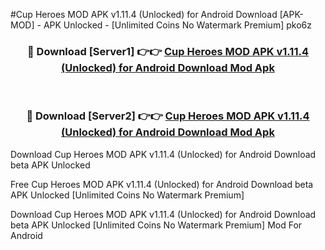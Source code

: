 #Cup Heroes MOD APK v1.11.4 (Unlocked) for Android Download [APK-MOD] - APK Unlocked - [Unlimited Coins No Watermark Premium] pko6z



<div align="center">

<h3>🔴 Download [Server1] 👉👉 <a href="https://momento.my/?title=Cup_Heroes_MOD_APK_v1.11.4_(Unlocked)_for_Android_Download">Cup Heroes MOD APK v1.11.4 (Unlocked) for Android Download Mod Apk</a></h3><br>

<h3>🔴 Download [Server2] 👉👉 <a href="https://momento.my/?title=Cup_Heroes_MOD_APK_v1.11.4_(Unlocked)_for_Android_Download">Cup Heroes MOD APK v1.11.4 (Unlocked) for Android Download Mod Apk</a></h3>
</div>



Download Cup Heroes MOD APK v1.11.4 (Unlocked) for Android Download beta APK Unlocked

Free Cup Heroes MOD APK v1.11.4 (Unlocked) for Android Download beta APK Unlocked [Unlimited Coins No Watermark Premium]

Download Cup Heroes MOD APK v1.11.4 (Unlocked) for Android Download beta APK Unlocked [Unlimited Coins No Watermark Premium] Mod For Android
